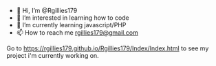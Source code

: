 - 👋 Hi, I’m @Rgillies179
- 👀 I’m interested in learning how to code 
- 🌱 I’m currently learning javascript/PHP
- 📫 How to reach me rgillies179@gmail.com

Go to https://rgillies179.github.io/Rgillies179/Index/Index.html to see my project i'm currently working on.
<!---
Rgillies179/Rgillies179 is a ✨ special ✨ repository because its `README.md` (this file) appears on your GitHub profile.
You can click the Preview link to take a look at your changes.
--->
